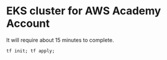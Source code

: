 # EKS cluster for AWS Academy Account

It will require about 15 minutes to complete.

```
tf init; tf apply;
```
